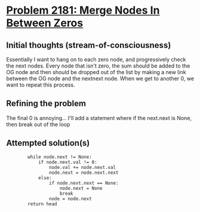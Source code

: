 # [Problem 2181: Merge Nodes In Between Zeros](https://leetcode.com/problems/merge-nodes-in-between-zeros/description/)

## Initial thoughts (stream-of-consciousness)
Essentially I want to hang on to each zero node, and progressively check the next nodes. Every node that isn't zero, the sum should be added to the OG node and then should be dropped out of the list by making a new link between the OG node and the nextnext node. 
When we get to another 0, we want to repeat this process.

## Refining the problem
The final 0 is annoying... I'll add a statement where if the next.next is None, then break out of the loop

## Attempted solution(s)
```        node = head
        while node.next != None:
            if node.next.val != 0:
                node.val += node.next.val
                node.next = node.next.next
            else:
                if node.next.next == None:
                    node.next = None
                    break
                node = node.next
        return head
```
